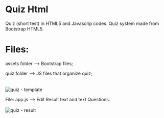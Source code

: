 # Quiz Html
Quiz (short test) in HTML5 and Javascrip codes.
Quiz system made from Bootstrap HTML5.

# Files:

assets folder --> Bootstrap files;

quiz folder --> JS files that organize quiz;
<br><br>  
![quiz - template](https://user-images.githubusercontent.com/25770109/80723254-cb7fb480-8ad6-11ea-9de3-40061cdc69a9.png)

File: app.js --> Edit Result text and text Questions.
<br><br>
![quiz - result](https://user-images.githubusercontent.com/25770109/80723681-4fd23780-8ad7-11ea-8883-913fe3b22f0f.png)
